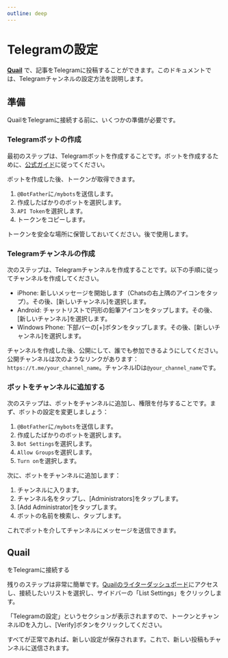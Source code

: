 ```yaml
---
outline: deep
---
```


# Telegramの設定

**[Quail](https://quail.ink "Quail Official Website")** で、記事をTelegramに投稿することができます。このドキュメントでは、Telegramチャンネルの設定方法を説明します。

## 準備

QuailをTelegramに接続する前に、いくつかの準備が必要です。

### Telegramボットの作成

最初のステップは、Telegramボットを作成することです。ボットを作成するために、[公式ガイド](https://core.telegram.org/bots#6-botfather)に従ってください。

ボットを作成した後、トークンが取得できます。

1. `@BotFather`に`/mybots`を送信します。
2. 作成したばかりのボットを選択します。
3. `API Token`を選択します。
4. トークンをコピーします。

トークンを安全な場所に保管しておいてください。後で使用します。

### Telegramチャンネルの作成

次のステップは、Telegramチャンネルを作成することです。以下の手順に従ってチャンネルを作成してください。

- iPhone: 新しいメッセージを開始します（Chatsの右上隅のアイコンをタップ）。その後、[新しいチャンネル]を選択します。
- Android: チャットリストで円形の鉛筆アイコンをタップします。その後、[新しいチャンネル]を選択します。
- Windows Phone: 下部バーの[+]ボタンをタップします。その後、[新しいチャンネル]を選択します。

チャンネルを作成した後、公開にして、誰でも参加できるようにしてください。公開チャンネルは次のようなリンクがあります：`https://t.me/your_channel_name`。チャンネルIDは`@your_channel_name`です。

### ボットをチャンネルに追加する

次のステップは、ボットをチャンネルに追加し、権限を付与することです。まず、ボットの設定を変更しましょう：

1. `@BotFather`に`/mybots`を送信します。
2. 作成したばかりのボットを選択します。
3. `Bot Settings`を選択します。
4. `Allow Groups`を選択します。
5. `Turn on`を選択します。

次に、ボットをチャンネルに追加します：

1. チャンネルに入ります。
2. チャンネル名をタップし、[Administrators]をタップします。
3. [Add Administrator]をタップします。
4. ボットの名前を検索し、タップします。

これでボットを介してチャンネルにメッセージを送信できます。

## Quail

をTelegramに接続する

残りのステップは非常に簡単です。[Quailのライターダッシュボード](https://quail.ink/dashboard)にアクセスし、接続したいリストを選択し、サイドバーの「List Settings」をクリックします。

「Telegramの設定」というセクションが表示されますので、トークンとチャンネルIDを入力し、[Verify]ボタンをクリックしてください。

すべてが正常であれば、新しい設定が保存されます。これで、新しい投稿もチャンネルに送信されます。